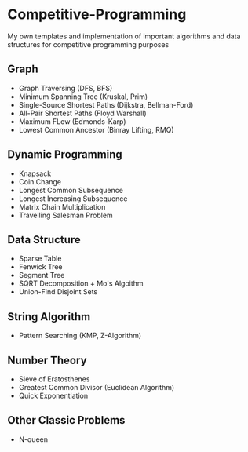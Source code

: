 # Competitive-Programming
My own templates and implementation of important algorithms and data structures for competitive programming purposes
## Graph
  - Graph Traversing (DFS, BFS)
  - Minimum Spanning Tree (Kruskal, Prim)
  - Single-Source Shortest Paths (Dijkstra, Bellman-Ford)
  - All-Pair Shortest Paths (Floyd Warshall)
  - Maximum FLow (Edmonds-Karp)
  - Lowest Common Ancestor (Binray Lifting, RMQ)
## Dynamic Programming
  - Knapsack
  - Coin Change
  - Longest Common Subsequence
  - Longest Increasing Subsequence
  - Matrix Chain Multiplication
  - Travelling Salesman Problem
## Data Structure
  - Sparse Table 
  - Fenwick Tree
  - Segment Tree
  - SQRT Decomposition + Mo's Algoithm
  - Union-Find Disjoint Sets
## String Algorithm
  - Pattern Searching (KMP, Z-Algorithm)
## Number Theory
  - Sieve of Eratosthenes
  - Greatest Common Divisor (Euclidean Algorithm)
  - Quick Exponentiation
## Other Classic Problems
  - N-queen
